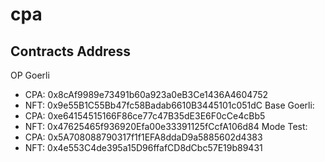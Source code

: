 # cpa
## Contracts Address
OP Goerli
- CPA: 0x8cAf9989e73491b60a923a0eB3Ce1436A4604752
- NFT: 0x9e55B1C55Bb47fc58Badab6610B3445101c051dC
Base  Goerli:
- CPA: 0xe64154515166F86ce77c47B35dE3E6F0cCe4cBb5
- NFT: 0x47625465f936920Efa00e33391125fCcfA106d84
Mode Test:
- CPA: 0x5A708088790317f1f1EFA8ddaD9a5885602d4383
- NFT: 0x4e553C4de395a15D96ffafCD8dCbc57E19b89431
